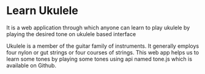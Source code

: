# Learn Ukulele

It is a web application through which anyone can learn to play ukulele by playing the desired tone on ukulele based interface

Ukulele is a member of the guitar family of instruments. It generally employs four nylon or gut strings or four courses of strings. This web app helps us to learn some tones by playing some tones using api named tone.js which is available on Github.


